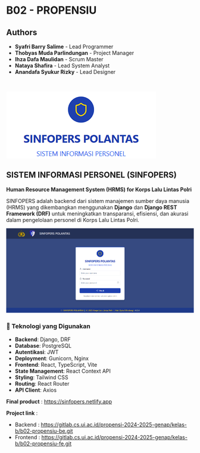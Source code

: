 # B02 - PROPENSIU

## Authors

* **Syafri Barry Salime** - Lead Programmer
* **Thobyas Muda Parlindungan** - Project Manager
* **Ihza Dafa Maulidan** - Scrum Master
* **Nataya Shafira** - Lead System Analyst
* **Anandafa Syukur Rizky** - Lead Designer

<a name="readme-top"></a><br>

![logo-image.png](images/logo-image.png)

## **SISTEM INFORMASI PERSONEL (SINFOPERS)**  
**Human Resource Management System (HRMS) for Korps Lalu Lintas Polri**  

SINFOPERS adalah backend dari sistem manajemen sumber daya manusia (HRMS) yang dikembangkan menggunakan **Django** dan **Django REST Framework (DRF)** untuk meningkatkan transparansi, efisiensi, dan akurasi dalam pengelolaan personel di Korps Lalu Lintas Polri.  

![login-image.png](images/login-page.png)

### **🚀 Teknologi yang Digunakan**  
- **Backend**: Django, DRF  
- **Database**: PostgreSQL  
- **Autentikasi**: JWT  
- **Deployment**: Gunicorn, Nginx  
- **Frontend**: React, TypeScript, Vite
- **State Management**: React Context API
- **Styling**: Tailwind CSS
- **Routing**: React Router
- **API Client**: Axios

**Final product** : https://sinfopers.netlify.app

**Project link** : 
* Backend : https://gitlab.cs.ui.ac.id/propensi-2024-2025-genap/kelas-b/b02-propensiu-be.git
* Frontend : https://gitlab.cs.ui.ac.id/propensi-2024-2025-genap/kelas-b/b02-propensiu-fe.git